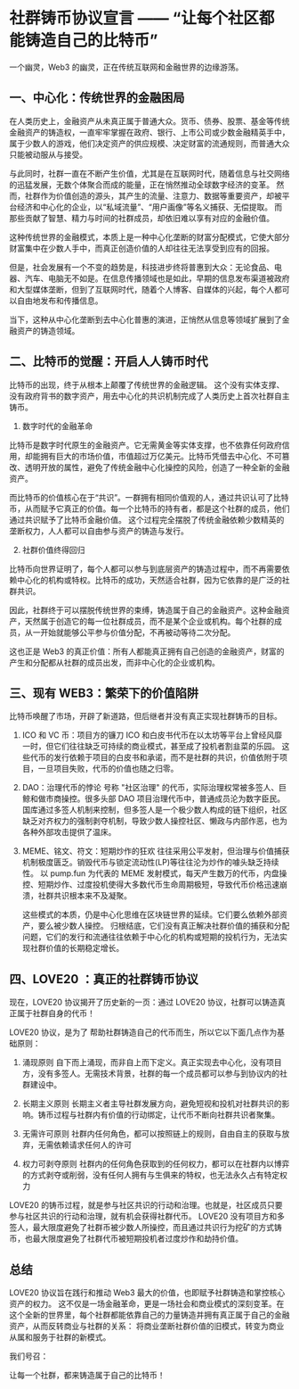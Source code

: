 # 社群铸币协议宣言 —— “让每个社区都能铸造自己的比特币”

一个幽灵，Web3 的幽灵，正在传统互联网和金融世界的边缘游荡。

## 一、中心化：传统世界的金融困局

在人类历史上，金融资产从未真正属于普通大众。货币、债券、股票、基金等传统金融资产的铸造权，一直牢牢掌握在政府、银行、上市公司或少数金融精英手中，属于少数人的游戏，他们决定资产的供应规模、决定财富的流通规则，而普通大众只能被动服从与接受。

与此同时，社群一直在不断产生价值，尤其是在互联网时代，随着信息与社交网络的迅猛发展，无数个体聚合而成的能量，正在悄然推动全球数字经济的变革。 然而，社群作为价值创造的源头，其产生的流量、注意力、数据等重要资产，却被平台经济和中心化的企业，以“私域流量”、“用户画像”等名义捕获、无偿提取。 而那些贡献了智慧、精力与时间的社群成员，却依旧难以享有对应的金融价值。

这种传统世界的金融模式，本质上是一种中心化垄断的财富分配模式，它使大部分财富集中在少数人手中，而真正创造价值的人却往往无法享受到应有的回报。

但是，社会发展有一个不变的趋势是，科技进步终将普惠到大众：无论食品、电器、汽车、电脑无不如是。在信息传播领域也是如此，早期的信息发布渠道被政府和大型媒体垄断，但到了互联网时代，随着个人博客、自媒体的兴起，每个人都可以自由地发布和传播信息。

当下，这种从中心化垄断到去中心化普惠的演进，正悄然从信息等领域扩展到了金融资产的铸造领域。

## 二、比特币的觉醒：开启人人铸币时代

比特币的出现，终于从根本上颠覆了传统世界的金融逻辑。
这个没有实体支撑、没有政府背书的数字资产，用去中心化的共识机制完成了人类历史上首次社群自主铸币。

1. 数字时代的金融革命

比特币是数字时代原生的金融资产。它无需黄金等实体支撑，也不依靠任何政府信用，却能拥有巨大的市场价值，市值超过万亿美元。比特币凭借去中心化、不可篡改、透明开放的属性，避免了传统金融中心化操控的风险，创造了一种全新的金融资产。

而比特币的价值核心在于“共识”。一群拥有相同价值观的人，通过共识认可了比特币，从而赋予它真正的价值。每一个比特币的持有者，都是这个社群的成员，他们通过共识赋予了比特币金融价值。 这个过程完全摆脱了传统金融依赖少数精英的垄断权力，人人都可以自由参与资产的铸造与发行。

2. 社群价值终得回归

比特币向世界证明了，每个人都可以参与到底层资产的铸造过程中，而不再需要依赖中心化的机构或特权。比特币的成功，天然适合社群，因为它依靠的是广泛的社群共识。

因此，社群终于可以摆脱传统世界的束缚，铸造属于自己的金融资产。这种金融资产，天然属于创造它的每一位社群成员，而不是某个企业或机构。每个社群的成员，从一开始就能够公平参与价值分配，不再被动等待二次分配。

这也正是 Web3 的真正价值：所有人都能真正拥有自己创造的金融资产，财富的产生和分配都从社群的成员出发，而非中心化的企业或机构。

## 三、现有 WEB3：繁荣下的价值陷阱

比特币唤醒了市场，开辟了新道路，但后继者并没有真正实现社群铸币的目标。

1. ICO 和 VC 币：项目方的镰刀
   ICO 和白皮书代币在以太坊等平台上曾经风靡一时，但它们往往缺乏可持续的商业模式，甚至成了投机者割韭菜的乐园。 这些代币的发行依赖于项目的白皮书和承诺，而不是社群的共识，价值依附于项目，一旦项目失败，代币的价值也随之归零。

2. DAO：治理代币的悖论
   号称 "社区治理" 的代币，实际治理权常被多签人、巨鲸和做市商操控。很多头部 DAO 项目治理代币中，普通成员沦为数字臣民。国库通过多签人机制来控制，但多签人是一个极少数人构成的链下组织，社区缺乏对齐权力的强制剥夺机制，导致少数人操控社区、懒政与内部作恶，也为各种外部攻击提供了温床。

3. MEME、铭文、符文：短期炒作的狂欢
   往往采用公平发射，但治理与价值捕获机制极度匮乏。销毁代币与锁定流动性(LP)等往往沦为炒作的噱头缺乏持续性。 以 pump.fun 为代表的 MEME 发射模式，每天产生数万的代币，内盘操控、短期炒作、过度投机使得大多数代币生命周期极短，导致代币价格迅速崩溃，社群共识根本来不及凝聚。

   这些模式的本质，仍是中心化思维在区块链世界的延续。它们要么依赖外部资产，要么被少数人操控。
   归根结底，它们没有真正解决社群价值的捕获和分配问题，它们的发行和流通往往依赖于中心化的机构或短期的投机行为，无法实现社群价值的长期稳定增长。

## 四、LOVE20 ：真正的社群铸币协议

现在，LOVE20 协议揭开了历史新的一页：通过 LOVE20 协议，社群可以铸造真正属于社群自身的代币！

LOVE20 协议，是为了 帮助社群铸造自己的代币而生，所以它以下面几点作为基础原则：

1. 涌现原则
   自下而上涌现，而非自上而下定义。真正实现去中心化，没有项目方，没有多签人。无需技术背景，社群的每一个成员都可以参与到协议内的社群建设中。

2. 长期主义原则
   长期主义者主导社群发展方向，避免短视和投机对社群共识的影响。铸币过程与社群内有价值的行动绑定，让代币不断向社群共识者聚集。

3. 无需许可原则
   社群内任何角色，都可以按照链上的规则，自由自主的获取与放弃，无需依赖请求任何人的许可

4. 权力可剥夺原则
   社群内的任何角色获取到的任何权力，都可以在社群内以博弈的方式剥夺或削弱，没有任何人拥有与生俱来的特权，也无法永久占有特定权力

LOVE20 的铸币过程，就是参与社区共识的行动和治理。也就是，社区成员只要参与社区共识的行动和治理，就有机会获得社群代币。
LOVE20 没有项目方和多签人，最大限度避免了社群币被少数人所操控，而且通过共识行为挖矿的方式铸币，也最大限度避免了社群代币被短期投机者过度炒作和劫持价值。

## 总结

LOVE20 协议旨在践行和推动 Web3 最大的价值，也即赋予社群铸造和掌控核心资产的权力。 这不仅是一场金融革命，更是一场社会和商业模式的深刻变革。在这个全新的世界里，每个社群都能依靠自己的力量铸造并拥有真正属于自己的金融资产，从而反转商业与社群的关系： 将商业垄断社群价值的旧模式，转变为商业从属和服务于社群的新模式。

我们号召：

让每一个社群，都来铸造属于自己的比特币！
